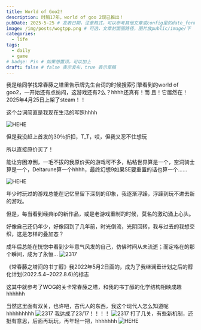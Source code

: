 ```yaml
---
title: World of Goo2!
description: 时隔17年，world of goo 2现已推出！
pubDate: 2025-5-25 # 发表日期，注意格式，可以参考其他文章或config里的date_format
image: /img/posts/wogtpp.png # 可选，文章封面图路径，图片放public/image/下
categories:
  - life
tags:
  - daily
  - game
# badge: Pin # 如果想置顶，可以加上
draft: false # false 表示发布，true 表示草稿
---
```


我是给同学找常春藤之塔里告示牌先生台词的时候搜索引擎看到的world of goo2，一开始还有点纳闷，这游戏还有2么？hhhh还真有！而
且！它居然在！2025年4月25日上架了steam！！

这个台词简直是我现在生活的写照hhhh

![HEHE](/img/posts/itsays.png)

但是我没赶上首发的30％折扣，T_T，哎，但我又忍不住想玩

所以直接原价买了！

能让穷困潦倒，一毛不拔的我原价买的游戏可不多，粘粘世界算是一个，空洞骑士算是一个，Deltarune算一个hhhh，最终幻想9如果SE要重置的话也算一个......

![HEHE](/img/posts/wog-buy.png)

年少时玩过的游戏总能在记忆里留下深刻的印象，我逐渐浮躁，浮躁到玩不进去新的游戏。

但是，每当看到经典ip的新作品，或是老游戏重制的时候，莫名的激动涌上心头。

好像自己还仍年少，好像回到了几年前，时光倒流，光阴回转，我与过去的我想交织，这是怎样的叠加态？

成年后总能在恍惚中看到少年意气风发的自己，仿佛时间从未流逝；而定格在的那个瞬间，成为了永恒...
![2317](/img/posts/neverchange.jpg)

《常春藤之塔间的书丁醇》我2022年5月2日画的，成为了我继澜垂计划之后的醇化计划(2022.5.4~2022.8.6)的标志

这其中就参考了WOG的关卡常春藤之塔，和我的书丁醇的化学结构相映成趣hhhhhh

当然这里面有双关，也许吧，古代人的东西，我这个现代人怎么知道呢hhhhhhhhh
![2317](/chunhua.jpg)
我达成了23/17！！！！
![2317](/img/posts/wog2317.png)
打了几关，有些新机制，还挺有意思，后面再玩玩，再年轻一把，hhhhhhh
![HEHE](/img/posts/wogtpp.png)
